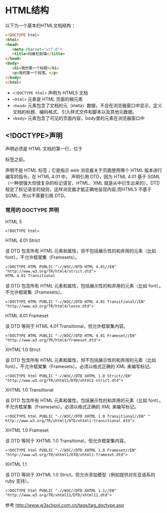 # HTML结构

以下为一个基本的HTML文档结构：

```html
<!DOCTYPE html>
<html>
<head>
   <meta charset="utf-8">
   <title>码蜂社前端</title>
</head>
<body>
   <h1>我的第一个标题</h1>
   <p>我的第一个段落。</p>
</body>
</html>
```

* `<!DOCTYPE html>` 声明为 HTML5 文档
* `<html>` 元素是 HTML 页面的根元素
* `<head>` 元素包含了文档的元（meta）数据，不会在浏览器窗口中显示，定义文档的标题、编码格式、引入样式文件和脚本以及其他元数据。
* `<body>` 元素包含了可见的页面内容，body里的元素在浏览器窗口中


## <!DOCTYPE>声明

<!DOCTYPE> 声明必须是 HTML 文档的第一行，位于

标签之前。
<!DOCTYPE> 声明不是 HTML 标签；它是指示 web 浏览器关于页面使用哪个 HTML 版本进行编写的指令。在 HTML 4.01 中，<!DOCTYPE> 声明引用 DTD，因为 HTML 4.01 基于 SGML（一种很强大但很复杂的标记语言，HTML、XML 就是从中衍生出来的）。DTD 规定了标记语言的规则，这样浏览器才能正确地呈现内容,而HTML5 不基于 SGML，所以不需要引用 DTD。

### 常用的 DOCTYPE 声明

   HTML 5

   ```
   <!DOCTYPE html>
   ```

   HTML 4.01 Strict

   该 DTD 包含所有 HTML 元素和属性，但不包括展示性的和弃用的元素（比如 font）。不允许框架集（Framesets）。

   ```
   <!DOCTYPE HTML PUBLIC "-//W3C//DTD HTML 4.01//EN" "http://www.w3.org/TR/html4/strict.dtd">
   HTML 4.01 Transitional
   ```

   该 DTD 包含所有 HTML 元素和属性，包括展示性的和弃用的元素（比如 font）。不允许框架集（Framesets）。

   ```
   <!DOCTYPE HTML PUBLIC "-//W3C//DTD HTML 4.01 Transitional//EN"
   "http://www.w3.org/TR/html4/loose.dtd">
   ```

   HTML 4.01 Frameset

   该 DTD 等同于 HTML 4.01 Transitional，但允许框架集内容。

   ```
   <!DOCTYPE HTML PUBLIC "-//W3C//DTD HTML 4.01 Frameset//EN"
   "http://www.w3.org/TR/html4/frameset.dtd">
   ```

   XHTML 1.0 Strict

   该 DTD 包含所有 HTML 元素和属性，但不包括展示性的和弃用的元素（比如 font）。不允许框架集（Framesets）。必须以格式正确的 XML 来编写标记。

   ```
   <!DOCTYPE html PUBLIC "-//W3C//DTD XHTML 1.0 Strict//EN"
   "http://www.w3.org/TR/xhtml1/DTD/xhtml1-strict.dtd">
   ```

   XHTML 1.0 Transitional

   该 DTD 包含所有 HTML 元素和属性，包括展示性的和弃用的元素（比如 font）。不允许框架集（Framesets）。必须以格式正确的 XML 来编写标记。

   ```
   <!DOCTYPE html PUBLIC "-//W3C//DTD XHTML 1.0 Transitional//EN" "
   http://www.w3.org/TR/xhtml1/DTD/xhtml1-transitional.dtd">
   ```

   XHTML 1.0 Frameset

   该 DTD 等同于 XHTML 1.0 Transitional，但允许框架集内容。

   ```
   <!DOCTYPE html PUBLIC "-//W3C//DTD XHTML 1.0 Frameset//EN"
   "http://www.w3.org/TR/xhtml1/DTD/xhtml1-frameset.dtd">
   ```

   XHTML 1.1

   该 DTD 等同于 XHTML 1.0 Strict，但允许添加模型（例如提供对东亚语系的 ruby 支持）。

   ```
   <!DOCTYPE html PUBLIC "-//W3C//DTD XHTML 1.1//EN" "http://www.w3.org/TR/xhtml11/DTD/xhtml11.dtd">
   ```
   参考 http://www.w3school.com.cn/tags/tag_doctype.asp


